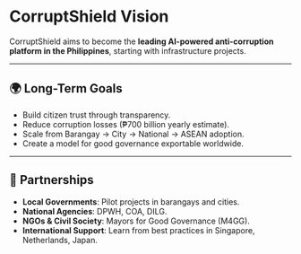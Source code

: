 # CorruptShield Vision

CorruptShield aims to become the **leading AI-powered anti-corruption platform in the Philippines**, starting with infrastructure projects.  

---

## 🌍 Long-Term Goals
- Build citizen trust through transparency.
- Reduce corruption losses (₱700 billion yearly estimate).
- Scale from Barangay → City → National → ASEAN adoption.
- Create a model for good governance exportable worldwide.

---

## 🤝 Partnerships
- **Local Governments**: Pilot projects in barangays and cities.
- **National Agencies**: DPWH, COA, DILG.
- **NGOs & Civil Society**: Mayors for Good Governance (M4GG).
- **International Support**: Learn from best practices in Singapore, Netherlands, Japan.
